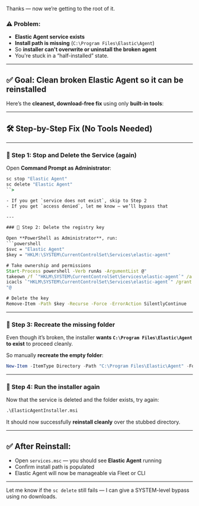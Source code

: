 Thanks — now we’re getting to the root of it.

### ⚠️ Problem:

* **Elastic Agent service exists**
* **Install path is missing** (`C:\Program Files\Elastic\Agent`)
* So **installer can't overwrite or uninstall the broken agent**
* You're stuck in a “half-installed” state.

---

## ✅ Goal: Clean broken Elastic Agent so it can be reinstalled

Here’s the **cleanest, download-free fix** using only **built-in tools**:

---

## 🛠️ Step-by-Step Fix (No Tools Needed)

---

### 🔹 Step 1: Stop and Delete the Service (again)

Open **Command Prompt as Administrator**:

````cmd
sc stop "Elastic Agent"
sc delete "Elastic Agent"
``>

- If you get `service does not exist`, skip to Step 2
- If you get `access denied`, let me know — we’ll bypass that

---

### 🔹 Step 2: Delete the registry key

Open **PowerShell as Administrator**, run:
```powershell
$svc = "Elastic Agent"
$key = "HKLM:\SYSTEM\CurrentControlSet\Services\elastic-agent"

# Take ownership and permissions
Start-Process powershell -Verb runAs -ArgumentList @"
takeown /f `"HKLM\SYSTEM\CurrentControlSet\Services\elastic-agent`" /a /r /d y
icacls `"HKLM\SYSTEM\CurrentControlSet\Services\elastic-agent`" /grant administrators:F /t
"@

# Delete the key
Remove-Item -Path $key -Recurse -Force -ErrorAction SilentlyContinue
````

---

### 🔹 Step 3: Recreate the missing folder

Even though it’s broken, the installer **wants `C:\Program Files\Elastic\Agent` to exist** to proceed cleanly.

So manually **recreate the empty folder**:

```powershell
New-Item -ItemType Directory -Path "C:\Program Files\Elastic\Agent" -Force
```

---

### 🔹 Step 4: Run the installer again

Now that the service is deleted and the folder exists, try again:

```cmd
.\ElasticAgentInstaller.msi
```

It should now successfully **reinstall cleanly** over the stubbed directory.

---

## ✅ After Reinstall:

* Open `services.msc` — you should see **Elastic Agent** running
* Confirm install path is populated
* Elastic Agent will now be manageable via Fleet or CLI

---

Let me know if the `sc delete` still fails — I can give a SYSTEM-level bypass using no downloads.
